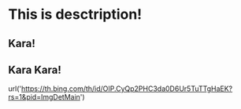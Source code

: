 # This is desctription!
## Kara!
## Kara Kara!

url('https://th.bing.com/th/id/OIP.CyQp2PHC3da0D6Ur5TuTTgHaEK?rs=1&pid=ImgDetMain')
